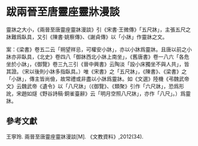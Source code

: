 # 跋兩晉至唐靈座靈牀漫談

靈牀之大小，《兩晉至唐靈座靈牀漫談》引《宋書·王微傳》「五尺牀」，主張五尺之牀難爲臥具，又引《陳書·姚察傳》、《謝貞傳》以「小牀」作靈牀之文。

案：《梁書》卷五二云「朔望祥忌，可權安小牀」，亦以小牀爲靈牀。且唐以前之小牀亦非臥具，《北史》卷四八「御牀西北小牀上南坐」，《舊唐書》卷一八六「各危坐於小牀」，《御覽》卷三九三引《晉中興書》云陶淡「設小床獨坐不與人共」，皆其證。（宋以後則小牀多指臥具。）唯《宋書》之「五尺牀」，《陳書》、《梁書》之「小牀」，傳主皆尚儉，故常禮或非盡以小牀爲靈牀。如《文選》陸機《弔魏武帝文》云魏武帝《遺令》以「八尺牀」（《御覽》、《類聚》引作「六尺牀」，恐爲形訛，宋趙如燧《野谷詩稿·銅雀臺辭》云「明月空照八尺牀」，亦作「八尺」。）爲靈牀。

參考文獻
--------

王寧玲. 兩晉至唐靈座靈牀漫談[M]. 《文教資料》,2012(34).